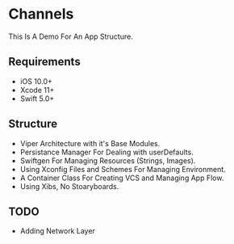 # Channels
This Is A Demo For An App Structure.

## Requirements
 * iOS 10.0+
 * Xcode 11+
 * Swift 5.0+
 
 ## Structure
 * Viper Architecture with it's Base Modules.
 * Persistance Manager For Dealing with userDefaults.
 * Swiftgen For Managing Resources (Strings, Images).
 * Using Xconfig Files and Schemes For Managing Environment.
 * A Container Class For Creating VCS and Managing App Flow.
 * Using Xibs, No Stoaryboards.





 
 ## TODO
 * Adding Network Layer
